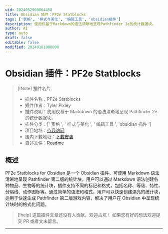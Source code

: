 ```yaml
---
uid: 2024052909064458
title: Obsidian 插件：PF2e Statblocks
tags: ['表格', '样式与美化', '编辑工具', 'obsidian插件']
description: 使用仅基于Markdown的语法清晰地呈现Pathfinder 2e的统计数据块。
author: AI
type: auto
draft: false
editable: false
modified: 20240101000000
---
```


# Obsidian 插件：PF2e Statblocks

> [!Note] 插件名片
> - 插件名称：PF2e Statblocks
> - 插件作者：Tyler Pixley
> - 插件说明：使用仅基于 Markdown 的语法清晰地呈现 Pathfinder 2e 的统计数据块。
> - 插件分类：[' 表格 ', ' 样式与美化 ', ' 编辑工具 ', 'obsidian 插件 ']
> - 项目地址：[点我访问](https://github.com/pixley/pf2e-statblock-for-obsidian)
> - 国内下载地址：[下载安装](https://pkmer.cn/products/plugin/pluginMarket/?pf2e-statblocks)
> - 自述文件：[Readme](https://ghproxy.net/https://raw.githubusercontent.com/pixley/pf2e-statblock-for-obsidian/main/README.md)

## 概述

PF2e Statblocks for Obsidian 是一个 Obsidian 插件，可使用 Markdown 语法清晰地呈现 Pathfinder 第二版的统计块。用户可以通过 Markdown 语法创建各种物品、生物等的统计块，插件支持不同的标记和格式，包括名称、等级、特性、分隔线、动作图标等。通过简单的语法和格式，用户可以快速创建漂亮的统计块，适用于快速生成 Pathfinder 第二版游戏内容，解决了用户在 Obsidian 中呈现统计块时的格式化问题。

> [!help]
> 这篇插件文章还没有人贡献，欢迎占坑！
> 如果您有好的想法欢迎提交 PR 或者文末留言。

---



